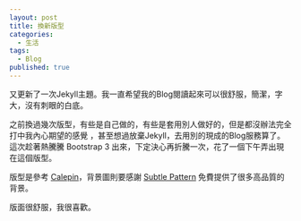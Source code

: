 ```yaml
---
layout: post
title: 換新版型
categories: 
  - 生活
tags: 
  - Blog
published: true
---
```


又更新了一次Jekyll主題。我一直希望我的Blog閱讀起來可以很舒服，簡潔，字大，沒有刺眼的白底。

之前換過幾次版型，有些是自己做的，有些是套用別人做好的，但是都沒辦法完全打中我內心期望的感覺
，甚至想過放棄Jekyll，去用別的現成的Blog服務算了。這次趁著熱騰騰 Bootstrap 3 出來，下定決心再折騰一次，花了一個下午弄出現在這個版型。

版型是參考 [Calepin][0]，背景圖則要感謝 [Subtle Pattern][1] 免費提供了很多高品質的背景。

版面很舒服，我很喜歡。

[0]: http://www.hwy.tw/try-calepin/ 
[1]: http://subtlepatterns.com/
